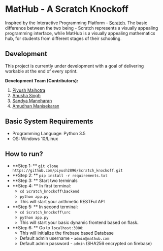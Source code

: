 # MatHub - A Scratch Knockoff
Inspired by the Interactive Programming Platform - [Scratch](https://scratch.mit.edu/). The basic difference between the two being - Scratch represents a visually appealing programming interface, while MatHub is a visually appealing mathematics hub, for students from different stages of their schooling.

## Development
This project is currently under development with a goal of delivering workable at the end of every sprint.

**Development Team (Contributors):**
1. [Piyush Malhotra](https://github.com/piyush2896/)
2. [Anusha Singh](https://github.com/anushasingh30/)
3. [Sandya Manoharan](https://github.com/san1197/)
4. [Amudhan Manisekaran](https://github.com/AmudhanManisekaran)

## Basic System Requirements
- Programming Language: Python 3.5
- OS: Windows 10/Linux

## How to run?
- **Step 1: ** `git clone https://github.com/piyush2896/Scratch_knockoff.git`
- **Step 2: ** `pip install -r requirements.txt`
- **Step 3: ** Start two terminals
- **Step 4: ** In first terminal:
  - `cd Scratch_knockoff\backend`
  - `python app.py`
  - This will start your arithmetic RESTFul API
- **Step 5: ** In second terminal:
  - `cd Scratch_knockoff\src`
  - `python app.py`
  - This will start your basic dynamic frontend based on flask.
- **Step 6: ** Go to `localhost:3000`:
  - This will initialize the firebase based Database
  - Default admin username - `admin@mathub.com`
  - Default admin password - `admin` (SHA256 encrypted on firebase)
